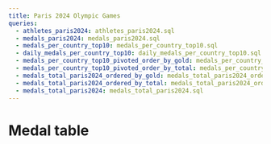 ```yaml
---
title: Paris 2024 Olympic Games
queries:
  - athletes_paris2024: athletes_paris2024.sql
  - medals_paris2024: medals_paris2024.sql
  - medals_per_country_top10: medals_per_country_top10.sql
  - daily_medals_per_country_top10: daily_medals_per_country_top10.sql
  - medals_per_country_top10_pivoted_order_by_gold: medals_per_country_top10_pivoted_order_by_gold.sql
  - medals_per_country_top10_pivoted_order_by_total: medals_per_country_top10_pivoted_order_by_total.sql
  - medals_total_paris2024_ordered_by_gold: medals_total_paris2024_ordered_by_gold.sql
  - medals_total_paris2024_ordered_by_total: medals_total_paris2024_ordered_by_total.sql
  - medals_total_paris2024: medals_total_paris2024.sql
---
```


# Medal table

<Dropdown name=medals_order_by>
    <DropdownOption valueLabel="Order by Gold medals" value="gold_medal_count" />
    <DropdownOption valueLabel="Order by Total medals" value="total_medal_count" />
</Dropdown>

<DataTable data={medals_total_paris2024} search=true>
  <Column id=flag contentType=image height=30px align=center />
	<Column id=country align=center />
	<Column id=gold_medal_count align=center title="Gold Medals" contentType=colorscale scaleColor=#FFD700 />
	<Column id=silver_medal_count align=center title="Silver Medals" contentType=colorscale scaleColor=#C0C0C0 />
  <Column id=bronze_medal_count align=center title="Bronze Medals" contentType=colorscale scaleColor=#CD7F32 />
	<Column id=total_medal_count align=center title="Total" />
</DataTable>